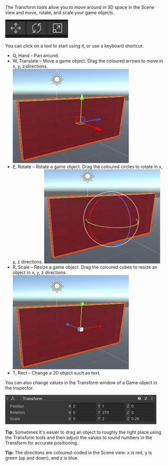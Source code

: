 The Transform tools allow you to move around in 3D space in the Scene view and move, rotate, and scale your game objects.

![The move, rotate and scale tool icons.](images/transform-tools.png)

You can click on a tool to start using it, or use a keyboard shortcut:

+ Q, Hand – Pan around.
+ W, Translate – Move a game object. Drag the coloured arrows to move in x, y, z directions. ![The Scene view showing 'Move' coloured arrow handles on a wall GameObject.](images/transform-move.png)
+ E, Rotate – Rotate a game object. Drag the coloured circles to rotate in x, y, z directions. ![The Scene view showing 'Rotate' coloured circles on a wall GameObject.](images/transform-rotate.png)
+ R, Scale – Resize a game object. Drag the coloured cubes to resize an object in x, y, z directions. ![The Scene view showing 'Resize' coloured cube handles on a wall GameObject.](images/transform-scale.png)
+ T, Rect – Change a 2D object such as text.

You can also change values in the Transform window of a Game object in the Inspector.

![The transform component in the Inspector window showing X, Y, and Z properties for position, rotation and scale.](images/transform-component.png)

**Tip:** Sometimes it's easier to drag an object to roughly the right place using the Transform tools and then adjust the values to round numbers in the Transform for accurate positioning.

**Tip:** The directions are coloured-coded in the Scene view: x is red, y is green (up and down), and z is blue. 
